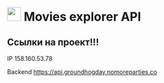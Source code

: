# [<img src="https://www.freepngimg.com/thumb/video_camera/86741-projector-movie-brand-accessory-camera-video.png" height="32px"/>](https://github.com/vvkon13) Movies explorer API
## Ссылки на проект!!!

IP 158.160.53.78

Backend https://api.groundhogday.nomoreparties.co
